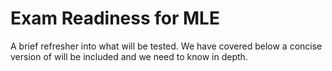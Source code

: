 # Exam Readiness for MLE

A brief refresher into what will be tested. We have covered below a concise version of will be included and we need to know in depth.